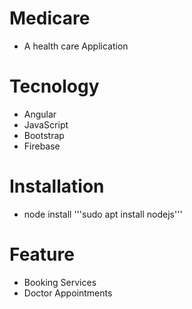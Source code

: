 # Medicare
- A health care Application

# Tecnology 
- Angular
- JavaScript
- Bootstrap
- Firebase

# Installation
- node install '''sudo apt install nodejs'''

# Feature
- Booking Services
- Doctor Appointments
